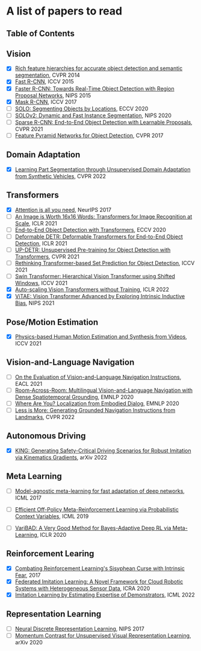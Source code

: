 # A list of papers to read

## Table of Contents

## Vision
- [x] [Rich feature hierarchies for accurate object detection and semantic segmentation](https://arxiv.org/abs/1311.2524), CVPR 2014
- [x] [Fast R-CNN](https://arxiv.org/abs/1504.08083), ICCV 2015
- [x] [Faster R-CNN: Towards Real-Time Object Detection with Region Proposal Networks](https://arxiv.org/abs/1506.01497), NIPS 2015
- [x] [Mask R-CNN](https://arxiv.org/abs/1703.06870), ICCV 2017
- [ ] [SOLO: Segmenting Objects by Locations](https://arxiv.org/abs/1912.04488), ECCV 2020
- [ ] [SOLOv2: Dynamic and Fast Instance Segmentation](https://arxiv.org/abs/2003.10152), NIPS 2020
- [ ] [Sparse R-CNN: End-to-End Object Detection with Learnable Proposals](https://arxiv.org/abs/2011.12450), CVPR 2021
- [ ] [Feature Pyramid Networks for Object Detection](https://arxiv.org/abs/1612.03144), CVPR 2017

## Domain Adaptation
- [x] [Learning Part Segmentation through Unsupervised Domain Adaptation from Synthetic Vehicles](https://arxiv.org/abs/2103.14098), CVPR 2022

## Transformers
- [x] [Attention is all you need](https://arxiv.org/abs/1706.03762), NeurIPS 2017
- [ ] [An Image is Worth 16x16 Words: Transformers for Image Recognition at Scale](https://arxiv.org/abs/2010.11929), ICLR 2021
- [ ] [End-to-End Object Detection with Transformers](https://arxiv.org/abs/2005.12872), ECCV 2020
- [ ] [Deformable DETR: Deformable Transformers for End-to-End Object Detection](https://arxiv.org/abs/2010.04159), ICLR 2021
- [ ] [UP-DETR: Unsupervised Pre-training for Object Detection with Transformers](https://arxiv.org/abs/2011.09094), CVPR 2021
- [ ] [Rethinking Transformer-based Set Prediction for Object Detection](https://arxiv.org/pdf/2011.10881.pdf), ICCV 2021
- [ ] [Swin Transformer: Hierarchical Vision Transformer using Shifted Windows](https://arxiv.org/abs/2103.14030), ICCV 2021
- [x] [Auto-scaling Vision Transformers without Training](https://arxiv.org/abs/2202.11921), ICLR 2022
- [x] [ViTAE: Vision Transformer Advanced by Exploring Intrinsic Inductive Bias](https://arxiv.org/abs/2106.03348), NIPS 2021

## Pose/Motion Estimation
- [x] [Physics-based Human Motion Estimation and Synthesis from Videos](https://arxiv.org/abs/2109.09913), ICCV 2021

## Vision-and-Language Navigation

- [ ] [On the Evaluation of Vision-and-Language Navigation Instructions](https://arxiv.org/abs/2101.10504), EACL 2021
- [ ] [Room-Across-Room: Multilingual Vision-and-Language Navigation with Dense Spatiotemporal Grounding](https://arxiv.org/abs/2010.07954), EMNLP 2020
- [ ] [Where Are You? Localization from Embodied Dialog](https://arxiv.org/abs/2011.08277), EMNLP 2020
- [ ] [Less is More: Generating Grounded Navigation Instructions from Landmarks](https://arxiv.org/abs/2111.12872), CVPR 2022

## Autonomous Driving
- [x] [KING: Generating Safety-Critical Driving Scenarios for Robust Imitation via Kinematics Gradients](https://arxiv.org/abs/2204.13683), arXiv 2022


## Meta Learning
- [ ] [Model-agnostic meta-learning for fast adaptation of deep networks](https://dl.acm.org/doi/10.5555/3305381.3305498), ICML 2017
- [ ] [Efficient Off-Policy Meta-Reinforcement Learning via Probabilistic Context Variables](https://proceedings.mlr.press/v97/rakelly19a.html), ICML 2019
- [ ] [VariBAD: A Very Good Method for Bayes-Adaptive Deep RL via Meta-Learning](https://arxiv.org/abs/1910.08348), ICLR 2020


## Reinforcement Learing
- [x] [Combating Reinforcement Learning's Sisyphean Curse with Intrinsic Fear](https://arxiv.org/abs/1611.01211), 2017
- [x] [Federated Imitation Learning: A Novel Framework for Cloud Robotic Systems with Heterogeneous Sensor Data](https://arxiv.org/abs/1912.12204), ICRA 2020
- [x] [Imitation Learning by Estimating Expertise of Demonstrators](https://arxiv.org/abs/2202.01288), ICML 2022

## Representation Learning
- [ ] [Neural Discrete Representation Learning](https://arxiv.org/pdf/1711.00937.pdf), NIPS 2017
- [ ] [Momentum Contrast for Unsupervised Visual Representation Learning](https://arxiv.org/pdf/1911.05722.pdf), arXiv 2020

